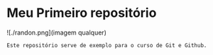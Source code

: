 # Meu Primeiro repositório
![./randon.png](imagem qualquer)

	Este repositório serve de exemplo para o curso de Git e Github.


